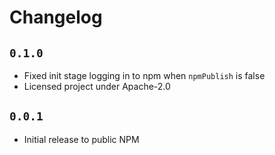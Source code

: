 # Changelog

## `0.1.0`

* Fixed init stage logging in to npm when `npmPublish` is false
* Licensed project under Apache-2.0

## `0.0.1`

* Initial release to public NPM
